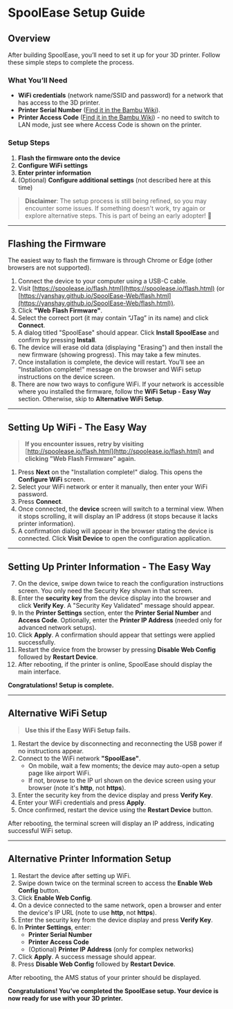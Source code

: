 # SpoolEase Setup Guide

## Overview

After building SpoolEase, you’ll need to set it up for your 3D printer. Follow these simple steps to complete the process.

### What You’ll Need

- **WiFi credentials** (network name/SSID and password) for a network that has access to the 3D printer.
- **Printer Serial Number** ([Find it in the Bambu Wiki](https://wiki.bambulab.com/en/general/find-sn)).
- **Printer Access Code** ([Find it in the Bambu Wiki](https://wiki.bambulab.com/en/knowledge-sharing/enable-lan-mode)) - no need to switch to LAN mode, just see where Access Code is shown on the printer.

### Setup Steps

1. **Flash the firmware onto the device**
2. **Configure WiFi settings**
3. **Enter printer information**
4. (Optional) **Configure additional settings** (not described here at this time)

> **Disclaimer**: The setup process is still being refined, so you may encounter some issues. If something doesn't work, try again or explore alternative steps. This is part of being an early adopter! 🙂

---

## Flashing the Firmware

The easiest way to flash the firmware is through Chrome or Edge (other browsers are not supported).

1. Connect the device to your computer using a USB-C cable.
2. Visit [https://spoolease.io/flash.html](https://spoolease.io/flash.html) (or [https://yanshay.github.io/SpoolEase-Web/flash.html](https://yanshay.github.io/SpoolEase-Web/flash.html)).
3. Click **"Web Flash Firmware"**.
4. Select the correct port (it may contain “JTag” in its name) and click **Connect**.
5. A dialog titled "SpoolEase" should appear. Click **Install SpoolEase** and confirm by pressing **Install**.
6. The device will erase old data (displaying "Erasing") and then install the new firmware (showing progress). This may take a few minutes.
7. Once installation is complete, the device will restart. You’ll see an "Installation complete!" message on the browser and WiFi setup instructions on the device screen.
8. There are now two ways to configure WiFi. If your network is accessible where you installed the firmware, follow the **WiFi Setup - Easy Way** section. Otherwise, skip to **Alternative WiFi Setup**.

---

## Setting Up WiFi - The Easy Way

> **If you encounter issues, retry by visiting** [http://spoolease.io/flash.html](http://spoolease.io/flash.html) **and clicking "Web Flash Firmware" again.**

1. Press **Next** on the "Installation complete!" dialog. This opens the **Configure WiFi** screen.
2. Select your WiFi network or enter it manually, then enter your WiFi password.
3. Press **Connect**.
4. Once connected, the **device** screen will switch to a terminal view. When it stops scrolling, it will display an IP address (it stops because it lacks printer information).
5. A confirmation dialog will appear in the browser stating the device is connected. Click **Visit Device** to open the configuration application.

---

## Setting Up Printer Information - The Easy Way

7. On the device, swipe down twice to reach the configuration instructions screen. You only need the Security Key shown in that screen.
8. Enter the **security key** from the device display into the browser and click **Verify Key**. A "Security Key Validated" message should appear.
9. In the **Printer Settings** section, enter the **Printer Serial Number** and **Access Code**. Optionally, enter the **Printer IP Address** (needed only for advanced network setups).
10. Click **Apply**. A confirmation should appear that settings were applied successfully.
11. Restart the device from the browser by pressing **Disable Web Config** followed by **Restart Device**.
12. After rebooting, if the printer is online, SpoolEase should display the main interface.

**Congratulations! Setup is complete.**

---

## Alternative WiFi Setup

> **Use this if the Easy WiFi Setup fails.**

1. Restart the device by disconnecting and reconnecting the USB power if no instructions appear.
2. Connect to the WiFi network **"SpoolEase"**.
   - On mobile, wait a few moments; the device may auto-open a setup page like airport WiFi.
   - If not, browse to the IP url shown on the device screen using your browser (note it's **http**, not **https**).
3. Enter the security key from the device display and press **Verify Key**.
4. Enter your WiFi credentials and press **Apply**.
5. Once confirmed, restart the device using the **Restart Device** button.

After rebooting, the terminal screen will display an IP address, indicating successful WiFi setup.

---

## Alternative Printer Information Setup

1. Restart the device after setting up WiFi.
2. Swipe down twice on the terminal screen to access the **Enable Web Config** button.
3. Click **Enable Web Config**.
4. On a device connected to the same network, open a browser and enter the device's IP URL (note to use **http**, not **https**).
5. Enter the security key from the device display and press **Verify Key**.
6. In **Printer Settings**, enter:
   - **Printer Serial Number**
   - **Printer Access Code**
   - (Optional) **Printer IP Address** (only for complex networks)
7. Click **Apply**. A success message should appear.
8. Press **Disable Web Config** followed by **Restart Device**.

After rebooting, the AMS status of your printer should be displayed.

**Congratulations! You’ve completed the SpoolEase setup. Your device is now ready for use with your 3D printer.**

